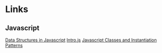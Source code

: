 # Links
## Javascript
[Data Structures in Javascript](http://blog.benoitvallon.com/category/data-structures-in-javascript/)
[Intro.js](http://introjs.com/)
[Javascript Classes and Instantiation Patterns](http://www.ryanatkinson.io/javascript-instantiation-patterns/)